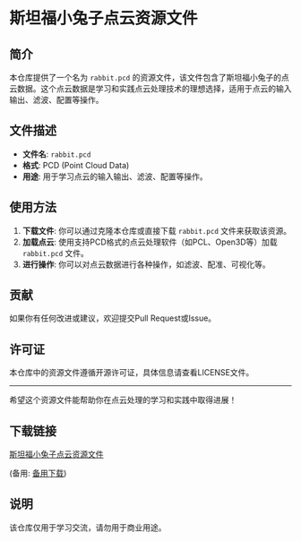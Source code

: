 # 斯坦福小兔子点云资源文件

## 简介

本仓库提供了一个名为 `rabbit.pcd` 的资源文件，该文件包含了斯坦福小兔子的点云数据。这个点云数据是学习和实践点云处理技术的理想选择，适用于点云的输入输出、滤波、配置等操作。

## 文件描述

- **文件名**: `rabbit.pcd`
- **格式**: PCD (Point Cloud Data)
- **用途**: 用于学习点云的输入输出、滤波、配置等操作。

## 使用方法

1. **下载文件**: 你可以通过克隆本仓库或直接下载 `rabbit.pcd` 文件来获取该资源。
2. **加载点云**: 使用支持PCD格式的点云处理软件（如PCL、Open3D等）加载 `rabbit.pcd` 文件。
3. **进行操作**: 你可以对点云数据进行各种操作，如滤波、配准、可视化等。

## 贡献

如果你有任何改进或建议，欢迎提交Pull Request或Issue。

## 许可证

本仓库中的资源文件遵循开源许可证，具体信息请查看LICENSE文件。

---

希望这个资源文件能帮助你在点云处理的学习和实践中取得进展！

## 下载链接
[斯坦福小兔子点云资源文件](https://pan.quark.cn/s/64e2424a002c) 

(备用: [备用下载](https://pan.baidu.com/s/1dsZJ3D2rqdq8N2NODDJA-w?pwd=1234))

## 说明

该仓库仅用于学习交流，请勿用于商业用途。
